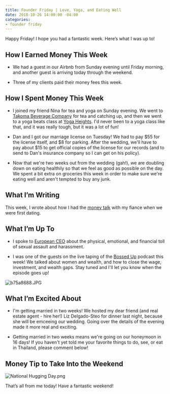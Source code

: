 ```yaml
---
title: Founder Friday | Love, Yoga, and Eating Well
date: 2018-10-26 14:00:00 -04:00
categories:
- founder friday
---
```


Happy Friday! I hope you had a fantastic week. Here’s what I was up to!

## **How I Earned Money This Week**

* We had a guest in our Airbnb from Sunday evening until Friday morning, and another guest is arriving today through the weekend.

* Three of my clients paid their money fees this week.

## **How I Spent Money This Week**

* I joined my friend Nina for tea and yoga on Sunday evening. We went to [Takoma Beverage Company](http://takomabevco.com/) for tea and catching up, and then we went to a yoga beats class at [Yoga Heights](https://yogaheightsdc.com/). I'd never been to a yoga class like that, and it was really tough, but it was a lot of fun!

* Dan and I got our marriage license on Tuesday! We had to pay $55 for the license itself, and $8 for parking. After the wedding, we'll have to pay about $15 to get official copies of the license for our records (and to send to Dan's insurance company so I can get on his policy).

* Now that we're two weeks out from the wedding (gah!), we are doubling down on eating healthily so that we feel as good as possible on the day. We spent a bit extra on groceries this week in order to make sure we're eating well and aren't tempted to buy any junk.

## **What I’m Writing**

This week, I wrote about how I had the [money talk](https://www.maggiegermano.com/blog/how-i-had-the-money-talk-with-my-dude/) with my fiance when we were first dating.

## **What I’m Up To**

* I spoke to [European CEO](https://www.europeanceo.com/business-and-management/the-cost-of-sexual-assault/) about the physical, emotional, and financial toll of sexual assault and harassment.

* I was one of the guests on the live taping of the [Bossed Up](http://www.bossedup.org) podcast this week! We talked about women and wealth, and how to close the wage, investment, and wealth gaps. Stay tuned and I'll let you know when the episode goes up!

![b75a8688.JPG](/uploads/b75a8688.JPG)

## **What I’m Excited About**

* I'm getting married in two weeks! We hosted my dear friend (and real estate agent - hire her!) Liz Delgado-Steo for dinner last night, because she will be emceeing our wedding. Going over the details of the evening made it more real and exciting. 

* Getting married in two weeks means we're going on our honeymoon in 16 days! If you haven't yet told me your favorite things to do, see, or eat in Thailand, please comment below! 

## **Money Tip to Take Into the Weekend**

![National Hugging Day.png](/uploads/National%20Hugging%20Day.png)

That’s all from me today! Have a fantastic weekend!